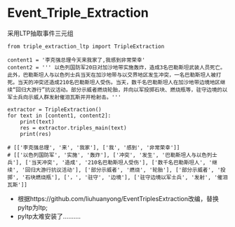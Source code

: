 # Event_Triple_Extraction
采用LTP抽取事件三元组


```
from triple_extraction_ltp import TripleExtraction

content1 = '李克强总理今天来我家了,我感到非常荣幸'
content2 = ''' 以色列国防军20日对加沙地带实施轰炸，造成3名巴勒斯坦武装人员死亡。此外，巴勒斯坦人与以色列士兵当天在加沙地带与以交界地区发生冲突，一名巴勒斯坦人被打死。当天的冲突还造成210名巴勒斯坦人受伤。当天，数千名巴勒斯坦人在加沙地带边境地区继续“回归大游行”抗议活动。部分示威者燃烧轮胎，并向以军投掷石块、燃烧瓶等，驻守边境的以军士兵向示威人群发射催泪瓦斯并开枪射击。'''

extractor = TripleExtraction()
for text in [content1, content2]:
    print(text)
    res = extractor.triples_main(text)
    print(res)
    
# [['李克强总理', '来', '我家'], ['我', '感到', '非常荣幸']]
# [['以色列国防军', '实施', '轰炸'], ['冲突', '发生', '巴勒斯坦人与以色列士兵'], ['当天冲突', '造成', '210名巴勒斯坦人受伤'], ['数千名巴勒斯坦人', '继续', '回归大游行抗议活动'], ['部分示威者', '燃烧', '轮胎'], ['部分示威者', '投掷', '石块燃烧瓶'], ['，', '驻守', '边境'], ['驻守边境以军士兵', '发射', '催泪瓦斯']]

```

- 根据https://github.com/liuhuanyong/EventTriplesExtraction改编，替换pyltp为ltp;
- pyltp太难安装了..........
